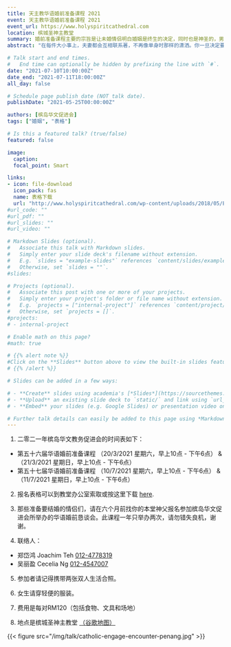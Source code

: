```yaml
---
title: 天主教华语婚前准备课程 2021
event: 天主教华语婚前准备课程 2021
event_url: https://www.holyspiritcathedral.com
location: 槟城圣神主教堂
summary: 婚前准备课程主要的宗旨是让未婚情侣明白婚姻是终生的决定，同时也是神圣的，男女成婚，除了相爱和快乐，还要共同负起夫妻与父母的责任。我们恳切希望你们的重视， 认真看待这项课程，用开放，渴望的心情参与，以便得到最丰盛的收获。
abstract: "在每件大小事上，夫妻都会互相联系著，不再像单身时那样的潇洒。你一旦决定要与伴侣进入婚姻的关系，那就必要深切的去了解婚姻的含义。按天主教会的规定，凡准备结婚的情侣都必要参加婚前准备课程。为了符合教会婚前的各项规定，即将要结婚的情侣，请务必在结婚六至九个月前向各别堂区神父提出申请。"

# Talk start and end times.
#   End time can optionally be hidden by prefixing the line with `#`.
date: "2021-07-10T10:00:00Z"
date_end: "2021-07-11T18:00:00Z"
all_day: false

# Schedule page publish date (NOT talk date).
publishDate: "2021-05-25T00:00:00Z"

authors: [槟岛华文促进会]
tags: ["婚姻", "表格"]

# Is this a featured talk? (true/false)
featured: false

image:
  caption:
  focal_point: Smart

links:
- icon: file-download
  icon_pack: fas
  name: 表格下载
  url: "http://www.holyspiritcathedral.com/wp-content/uploads/2018/05/EE-English.pdf"
#url_code: ""
#url_pdf: ""
#url_slides: ""
#url_video: ""

# Markdown Slides (optional).
#   Associate this talk with Markdown slides.
#   Simply enter your slide deck's filename without extension.
#   E.g. `slides = "example-slides"` references `content/slides/example-slides.md`.
#   Otherwise, set `slides = ""`.
#slides:

# Projects (optional).
#   Associate this post with one or more of your projects.
#   Simply enter your project's folder or file name without extension.
#   E.g. `projects = ["internal-project"]` references `content/project/deep-learning/index.md`.
#   Otherwise, set `projects = []`.
#projects:
# - internal-project

# Enable math on this page?
#math: true

# {{% alert note %}}
#Click on the **Slides** button above to view the built-in slides feature.
# {{% /alert %}}

# Slides can be added in a few ways:

# - **Create** slides using academia's [*Slides*](https://sourcethemes.com/academic/docs/managing-content/#create-slides) feature and link using `slides` parameter in the front matter of the talk file
# - **Upload** an existing slide deck to `static/` and link using `url_slides` parameter in the front matter of the talk file
# - **Embed** your slides (e.g. Google Slides) or presentation video on this page using [shortcodes](https://sourcethemes.com/academic/docs/writing-markdown-latex/).

# Further talk details can easily be added to this page using *Markdown* and $\rm \LaTeX$ math code.
---
```


1. 二零二一年槟岛华文教务促进会的时间表如下：
- 第五十六届华语婚前准备课程 （20/3/2021 星期六，早上10点 - 下午6点） & （21/3/2021 星期日，早上10点 - 下午6点）
- 第五十七届华语婚前准备课程 （10/7/2021 星期六，早上10点 - 下午6点） & （11/7/2021 星期日，早上10点 - 下午6点）

2. 报名表格可以到教堂办公室索取或按这里下载 [here](http://www.holyspiritcathedral.com/wp-content/uploads/2018/05/EE-English.pdf).

3. 那些准备要结婚的情侣们，请在六个月前找你的本堂神父报名参加槟岛华文促进会所举办的华语婚前恳谈会。此课程一年只举办两次，请勿错失良机，谢谢。

4. 联络人：
- 郑岱鸿 Joachim Teh [012-4778319](tel:60124778319)
- 吴丽盈 Cecelia Ng [012-4547007](tel:60124547007)

5. 参加者请记得携带两张双人生活合照。

6. 女生请穿轻便的服装。

7. 费用是每对RM120（包括食物、文具和场地）

8. 地点是槟城圣神主教堂 [（谷歌地图）](https://goo.gl/maps/4rv71FKiWTQ9VRqW6)

{{< figure src="/img/talk/catholic-engage-encounter-penang.jpg" >}}
